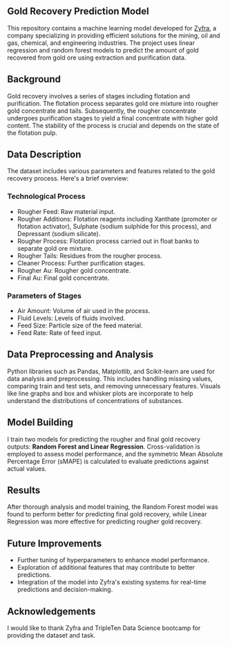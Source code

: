 ## Gold Recovery Prediction Model

This repository contains a machine learning model developed for [Zyfra](https://www.zyfra.com/), a company specializing in providing efficient solutions for the mining, oil and gas, chemical, and engineering industries. The project uses linear regression and random forest models to predict the amount of gold recovered from gold ore using extraction and purification data.

## Background

Gold recovery involves a series of stages including flotation and purification. The flotation process separates gold ore mixture into rougher gold concentrate and tails. Subsequently, the rougher concentrate undergoes purification stages to yield a final concentrate with higher gold content. The stability of the process is crucial and depends on the state of the flotation pulp.

## Data Description

The dataset includes various parameters and features related to the gold recovery process. Here's a brief overview:

### Technological Process
- Rougher Feed: Raw material input.
- Rougher Additions: Flotation reagents including Xanthate (promoter or flotation activator), Sulphate (sodium sulphide for this process), and Depressant (sodium silicate).
- Rougher Process: Flotation process carried out in float banks to separate gold ore mixture.
- Rougher Tails: Residues from the rougher process.
- Cleaner Process: Further purification stages.
- Rougher Au: Rougher gold concentrate.
- Final Au: Final gold concentrate.

### Parameters of Stages
- Air Amount: Volume of air used in the process.
- Fluid Levels: Levels of fluids involved.
- Feed Size: Particle size of the feed material.
- Feed Rate: Rate of feed input.

## Data Preprocessing and Analysis

Python libraries such as Pandas, Matplotlib, and Scikit-learn are used for data analysis and preprocessing. This includes handling missing values, comparing train and test sets, and removing unnecessary features. Visuals like line graphs and box and whisker plots are incorporate to help understand the distributions of concentrations of substances.

## Model Building

I train two models for predicting the rougher and final gold recovery outputs: **Random Forest and Linear Regression**. Cross-validation is employed to assess model performance, and the symmetric Mean Absolute Percentage Error (sMAPE) is calculated to evaluate predictions against actual values.

## Results

After thorough analysis and model training, the Random Forest model was found to perform better for predicting final gold recovery, while Linear Regression was more effective for predicting rougher gold recovery. 

## Future Improvements

- Further tuning of hyperparameters to enhance model performance.
- Exploration of additional features that may contribute to better predictions.
- Integration of the model into Zyfra's existing systems for real-time predictions and decision-making.

## Acknowledgements

I would like to thank Zyfra and TripleTen Data Science bootcamp for providing the dataset and task.
